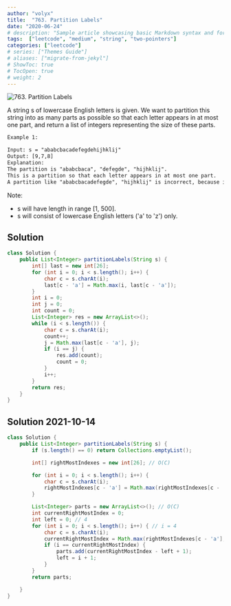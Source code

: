 ```yaml
---
author: "volyx"
title:  "763. Partition Labels"
date: "2020-06-24"
# description: "Sample article showcasing basic Markdown syntax and formatting for HTML elements."
tags:  ["leetcode", "medium", "string", "two-pointers"]
categories: ["leetcode"]
# series: ["Themes Guide"]
# aliases: ["migrate-from-jekyl"]
# ShowToc: true
# TocOpen: true
# weight: 2
---
```


![763. Partition Labels](https://leetcode.com/problems/partition-labels/)

A string s of lowercase English letters is given. We want to partition this string into as many parts as possible so that each letter appears in at most one part, and return a list of integers representing the size of these parts.

```txt
Example 1:

Input: s = "ababcbacadefegdehijhklij"
Output: [9,7,8]
Explanation:
The partition is "ababcbaca", "defegde", "hijhklij".
This is a partition so that each letter appears in at most one part.
A partition like "ababcbacadefegde", "hijhklij" is incorrect, because it splits s into less parts.
```

Note:

- s will have length in range [1, 500].
- s will consist of lowercase English letters ('a' to 'z') only.

## Solution

```java
class Solution {
    public List<Integer> partitionLabels(String s) {
        int[] last = new int[26];
        for (int i = 0; i < s.length(); i++) {
            char c = s.charAt(i);
            last[c - 'a'] = Math.max(i, last[c - 'a']);
        }
        int i = 0;
        int j = 0;
        int count = 0;
        List<Integer> res = new ArrayList<>();
        while (i < s.length()) {
            char c = s.charAt(i);
            count++;
            j = Math.max(last[c - 'a'], j);
            if (i == j) {
                res.add(count);
                count = 0;
            }
            i++;
        }
        return res;
    }
}
```

## Solution 2021-10-14

```java
class Solution {
    public List<Integer> partitionLabels(String s) {
        if (s.length() == 0) return Collections.emptyList();

        int[] rightMostIndexes = new int[26]; // O(C)

        for (int i = 0; i < s.length(); i++) {
            char c = s.charAt(i);
            rightMostIndexes[c - 'a'] = Math.max(rightMostIndexes[c - 'a'], i);
        }

        List<Integer> parts = new ArrayList<>(); // O(C)
        int currentRightMostIndex = 0;
        int left = 0; // 4
        for (int i = 0; i < s.length(); i++) { // i = 4
            char c = s.charAt(i);
            currentRightMostIndex = Math.max(rightMostIndexes[c - 'a'], currentRightMostIndex);     
            if (i == currentRightMostIndex) {
                parts.add(currentRightMostIndex - left + 1);
                left = i + 1;
            }
        }
        return parts;

    }
}
```
